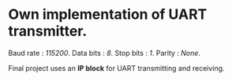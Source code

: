 # Own implementation of UART transmitter.

Baud rate : *115200*.
Data bits : *8*.
Stop bits : *1*.
Parity    : *None*.

Final project uses an **IP block** for UART transmitting and receiving.
